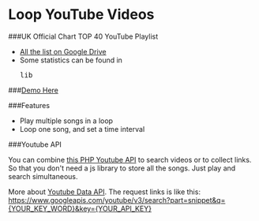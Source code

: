 Loop YouTube Videos
========

###UK Official Chart TOP 40 YouTube Playlist

- [All the list on Google Drive](https://drive.google.com/#folders/0B4xVwonJgym0REk1b19lV1c4QzQ)
- Some statistics can be found in <pre>lib</pre>

###[Demo Here](http://g2384.github.io/Playlist/)


###Features

- Play multiple songs in a loop
- Loop one song, and set a time interval

###Youtube API

You can combine [this PHP Youtube API](https://gist.github.com/g2384/10934655) to search videos or to collect links. So that you don't need a js library to store all the songs. Just play and search simultaneous.

More about [Youtube Data API](https://developers.google.com/youtube/v3/docs/search/list). The request links is like this: https://www.googleapis.com/youtube/v3/search?part=snippet&q={YOUR_KEY_WORD}&key={YOUR_API_KEY}
